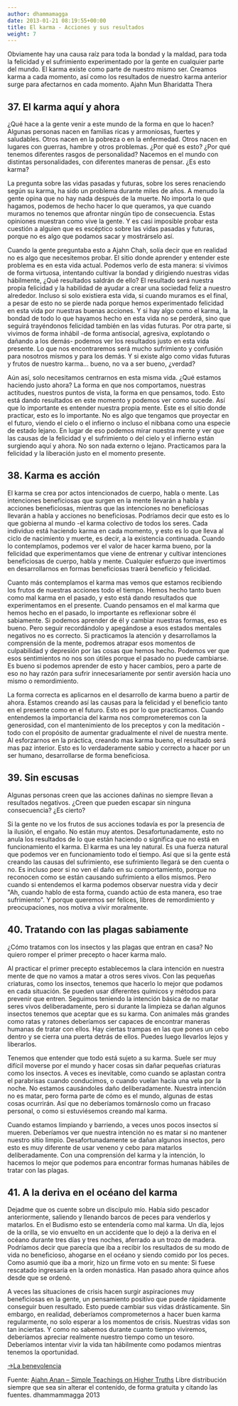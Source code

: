 ```yaml
---
author: dhammamagga
date: 2013-01-21 08:19:55+00:00
title: El karma - Acciones y sus resultados
weight: 7
---
```


Obviamente hay una causa raíz para toda la bondad y la maldad,
para toda la felicidad y el sufrimiento experimentado
por la gente en cualquier parte del mundo.
El karma existe como parte de nuestro mismo ser.
Creamos karma a cada momento,
así como los resultados de nuestro karma anterior
surge para afectarnos en cada momento.
Ajahn Mun Bharidatta Thera


## 37. El karma aquí y ahora


¿Qué hace a la gente venir a este mundo de la forma en que lo hacen? Algunas personas nacen en familias ricas y armoniosas, fuertes y saludables. Otros nacen en la pobreza o en la enfermedad. Otros nacen en lugares con guerras, hambre y otros problemas. ¿Por qué es esto? ¿Por qué tenemos diferentes rasgos de personalidad? Nacemos en el mundo con distintas personalidades, con diferentes maneras de pensar. ¿Es esto karma?

La pregunta sobre las vidas pasadas y futuras, sobre los seres renaciendo según su karma, ha sido un problema durante miles de años. A menudo la gente opina que no hay nada después de la muerte. No importa lo que hagamos, podemos de hecho hacer lo que queramos, ya que cuando muramos no tenemos que afrontar ningún tipo de consecuencia. Estas opiniones muestran como vive la gente. Y es casi imposible probar esta cuestión a alguien que es escéptico sobre las vidas pasadas y futuras, porque no es algo que podamos sacar y mostrárselo así.

Cuando la gente preguntaba esto a Ajahn Chah, solía decir que en realidad no es algo que necesitemos probar. El sitio donde aprender y entender este problema es en esta vida actual. Podemos verlo de esta manera: si vivimos de forma virtuosa, intentando cultivar la bondad y dirigiendo nuestras vidas hábilmente, ¿Qué resultados saldrán de ello? El resultado será nuestra propia felicidad y la habilidad de ayudar a crear una sociedad feliz a nuestro alrededor. Incluso si solo existiera esta vida, si cuando muramos es el final, a pesar de esto no se pierde nada porque hemos experimentado felicidad en esta vida por nuestras buenas acciones. Y si hay algo como el karma, la bondad de todo lo que hayamos hecho en esta vida no se perderá, sino que seguirá trayéndonos felicidad también en las vidas futuras. Por otra parte, si vivimos de forma inhábil -de forma antisocial, agresiva, explotando o dañando a los demás- podemos ver los resultados justo en esta vida presente. Lo que nos encontraremos será mucho sufrimiento y confusión para nosotros mismos y para los demás. Y si existe algo como vidas futuras y frutos de nuestro karma... bueno, no va a ser bueno, ¿verdad?

Aún así, solo necesitamos centrarnos en esta misma vida. ¿Qué estamos haciendo justo ahora? La forma en que nos comportamos, nuestras actitudes, nuestros puntos de vista, la forma en que pensamos, todo. Esto está dando resultados en este momento y podemos ver como sucede. Así que lo importante es entender nuestra propia mente. Este es el sitio donde practicar, esto es lo importante. No es algo que tengamos que proyectar en el futuro, viendo el cielo o el infierno o incluso el nibbana como una especie de estado lejano. En lugar de eso podemos mirar nuestra mente y ver que las causas de la felicidad y el sufrimiento o del cielo y el infierno están surgiendo aquí y ahora. No son nada externo o lejano. Practicamos para la felicidad y la liberación justo en el momento presente.


## 38. Karma es acción


El karma se crea por actos intencionados de cuerpo, habla o mente. Las intenciones beneficiosas que surgen en la mente llevarán a habla y acciones beneficiosas, mientras que las intenciones no beneficiosas llevarán a habla y acciones no beneficiosas. Podríamos decir que esto es lo que gobierna al mundo -el karma colectivo de todos los seres. Cada individuo está haciendo karma en cada momento, y esto es lo que lleva al ciclo de nacimiento y muerte, es decir, a la existencia continuada. Cuando lo contemplamos, podemos ver el valor de hacer karma bueno, por la felicidad que experimentamos que viene de entrenar y cultivar intenciones beneficiosas de cuerpo, habla y mente. Cualquier esfuerzo que invertimos en desarrollarnos en formas beneficiosas traerá beneficio y felicidad.

Cuanto más contemplamos el karma mas vemos que estamos recibiendo los frutos de nuestras acciones todo el tiempo. Hemos hecho tanto buen como mal karma en el pasado, y esto está dando resultados que experimentamos en el presente. Cuando pensamos en el mal karma que hemos hecho en el pasado, lo importante es reflexionar sobre él sabiamente. Si podemos aprender de él y cambiar nuestras formas, eso es bueno. Pero seguir recordándolo y apegándose a esos estados mentales negativos no es correcto. Si practicamos la atención y desarrollamos la comprensión de la mente, podremos atrapar esos momentos de culpabilidad y depresión por las cosas que hemos hecho. Podemos ver que esos sentimientos no nos son útiles porque el pasado no puede cambiarse. Es bueno si podemos aprender de esto y hacer cambios, pero a parte de eso no hay razón para sufrir innecesariamente por sentir aversión hacia uno mismo o remordimiento.

La forma correcta es aplicarnos en el desarrollo de karma bueno a partir de ahora. Estamos creando así las causas para la felicidad y el beneficio tanto en el presente como en el futuro. Esto es por lo que practicamos. Cuando entendemos la importancia del karma nos comprometeremos con la generosidad, con el mantenimiento de los preceptos y con la meditación -todo con el propósito de aumentar gradualmente el nivel de nuestra mente. Al esforzarnos en la práctica, creando mas karma bueno, el resultado será mas paz interior. Esto es lo verdaderamente sabio y correcto a hacer por un ser humano, desarrollarse de forma beneficiosa.


## 39. Sin escusas


Algunas personas creen que las acciones dañinas no siempre llevan a resultados negativos. ¿Creen que pueden escapar sin ninguna consecuencia? ¿Es cierto?

Si la gente no ve los frutos de sus acciones todavía es por la presencia de la ilusión, el engaño. No están muy atentos. Desafortunadamente, esto no anula los resultados de lo que están haciendo o significa que no está en funcionamiento el karma. El karma es una ley natural. Es una fuerza natural que podemos ver en funcionamiento todo el tiempo. Así que si la gente está creando las causas del sufrimiento, ese sufrimiento llegará se den cuenta o no. Es incluso peor si no ven el daño en su comportamiento, porque no reconocen como se están causando sufrimiento a ellos mismos. Pero cuando si entendemos el karma podemos observar nuestra vida y decir "Ah, cuando hablo de esta forma, cuando actúo de esta manera, eso trae sufrimiento". Y porque queremos ser felices, libres de remordimiento y preocupaciones, nos motiva a vivir moralmente.


## 40. Tratando con las plagas sabiamente


¿Cómo tratamos con los insectos y las plagas que entran en casa? No quiero romper el primer precepto o hacer karma malo.

Al practicar el primer precepto establecemos la clara intención en nuestra mente de que no vamos a matar a otros seres vivos. Con las pequeñas criaturas, como los insectos, tenemos que hacerlo lo mejor que podamos en cada situación. Se pueden usar diferentes químicos y métodos para prevenir que entren. Seguimos teniendo la intención básica de no matar seres vivos deliberadamente, pero si durante la limpieza se dañan algunos insectos tenemos que aceptar que es su karma. Con animales más grandes como ratas y ratones deberíamos ser capaces de encontrar maneras humanas de tratar con ellos. Hay ciertas trampas en las que pones un cebo dentro y se cierra una puerta detrás de ellos. Puedes luego llevarlos lejos y liberarlos.

Tenemos que entender que todo está sujeto a su karma. Suele ser muy difícil moverse por el mundo y hacer cosas sin dañar pequeñas criaturas como los insectos. A veces es inevitable, como cuando se aplastan contra el parabrisas cuando conducimos, o cuando vuelan hacia una vela por la noche. No estamos causándoles daño deliberadamente. Nuestra intención no es matar, pero forma parte de cómo es el mundo, algunas de estas cosas ocurrirán. Así que no deberíamos tomárnoslo como un fracaso personal, o como si estuviésemos creando mal karma.

Cuando estamos limpiando y barriendo, a veces unos pocos insectos sí mueren. Deberíamos ver que nuestra intención no es matar si no mantener nuestro sitio limpio. Desafortunadamente se dañan algunos insectos, pero esto es muy diferente de usar veneno y cebo para matarlos deliberadamente. Con una comprensión del karma y la intención, lo hacemos lo mejor que podemos para encontrar formas humanas hábiles de tratar con las plagas.


## 41. A la deriva en el océano del karma


Dejadme que os cuente sobre un discípulo mío. Había sido pescador anteriormente, saliendo y llenando barcos de peces para venderlos y matarlos. En el Budismo esto se entendería como mal karma. Un día, lejos de la orilla, se vio envuelto en un accidente que lo dejó a la deriva en el océano durante tres días y tres noches, aferrado a un trozo de madera. Podríamos decir que parecía que iba a recibir los resultados de su modo de vida no beneficioso, ahogarse en el océano y siendo comido por los peces. Como asumió que iba a morir, hizo un firme voto en su mente: Si fuese rescatado ingresaría en la orden monástica. Han pasado ahora quince años desde que se ordenó.

A veces las situaciones de crisis hacen surgir aspiraciones muy beneficiosas en la gente, un pensamiento positivo que puede rápidamente conseguir buen resultado. Esto puede cambiar sus vidas drásticamente. Sin embargo, en realidad, deberíamos comprometernos a hacer buen karma regularmente, no solo esperar a los momentos de crisis. Nuestras vidas son tan inciertas. Y como no sabemos durante cuanto tiempo viviremos, deberíamos apreciar realmente nuestro tiempo como un tesoro. Deberíamos intentar vivir la vida tan hábilmente como podamos mientras tenemos la oportunidad.




[->La benevolencia](http://dhammamagga.wordpress.com/textos/ajahn-anan/ensenanzas-sencillas-sobre-realidades-superiores/la-benevolencia/)


<!-- more -->


Fuente: [Ajahn Anan – Simple Teachings on Higher Truths](http://www.watmarpjan.org/en/en-book-cds.html)
Libre distribución siempre que sea sin alterar el contenido, de forma gratuita y citando las fuentes.
dhammammagga 2013
